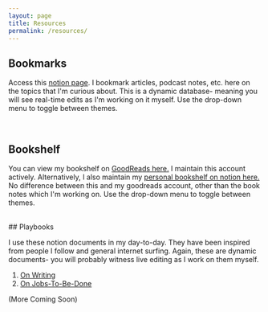 ```yaml
---
layout: page
title: Resources
permalink: /resources/
---
```

## Bookmarks

Access this [notion page](https://www.notion.so/01832c649ea046039aeb724aaa36eec8?v=382df55558ca44289af0b43bbd32dede). I bookmark articles, podcast notes, etc. here on the topics that I'm curious about. This is a dynamic database- meaning you will see real-time edits as I'm working on it myself. Use the drop-down menu to toggle between themes.

<br>

## Bookshelf

You can view my bookshelf on [GoodReads here.](https://www.goodreads.com/user/show/112173049-varun-choraria) I maintain this account actively. Alternatively, I also maintain my [personal bookshelf on notion here.](https://www.notion.so/Books-f3693ee011ef492eb5fad84c77f15ea7) No difference between this and my goodreads account, other than the book notes which I'm working on. Use the drop-down menu to toggle between themes.

<br>
## Playbooks

I use these notion documents in my day-to-day. They have been inspired from people I follow and general internet surfing. Again, these are dynamic documents- you will probably witness live editing as I work on them myself.

1. [On Writing](https://www.notion.so/Writing-c3477de65a0a4861b3041b968ef5fb93)
2. [On Jobs-To-Be-Done](https://www.notion.so/JTBD-936ebf1abb2a4f3f98a251891d9f02a2)

(More Coming Soon)

